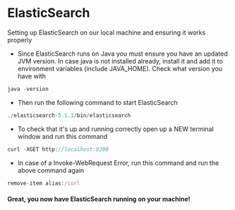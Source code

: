# ElasticSearch
Setting up ElasticSearch on our local machine and ensuring it works properly 

* Since ElasticSearch runs on Java you must ensure you have an updated JVM version. In case java is not installed already, install it and add it to environment variables (include JAVA_HOME). Check what version you have with
```javascript
java -version
```
* Then run the following command to start ElasticSearch 
```javascript
./elasticsearch-5.1.1/bin/elasticsearch
```
* To check that it's up and running correctly open up a NEW terminal window and run this command
```javascript
curl -XGET http://localhost:9200
```
* In case of a Invoke-WebRequest Error, run this command and run the above command again
```javascript
remove-item alias:/curl
```
#### Great, you now have ElasticSearch running on your machine!
